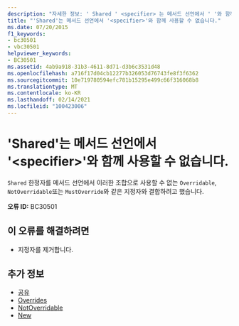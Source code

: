 ```yaml
---
description: "자세한 정보: ' Shared ' <specifier> 는 메서드 선언에서 ' '와 함께 사용할 수 없습니다."
title: "'Shared'는 메서드 선언에서 '<specifier>'와 함께 사용할 수 없습니다."
ms.date: 07/20/2015
f1_keywords:
- bc30501
- vbc30501
helpviewer_keywords:
- BC30501
ms.assetid: 4ab9a918-31b3-4611-8d71-d3b6c3531d48
ms.openlocfilehash: a716f17d04cb12277b326053d76743fe8f3f6362
ms.sourcegitcommit: 10e719780594efc781b15295e499c66f316068b8
ms.translationtype: MT
ms.contentlocale: ko-KR
ms.lasthandoff: 02/14/2021
ms.locfileid: "100423006"
---
```

# <a name="shared-cannot-be-combined-with-specifier-on-a-method-declaration"></a>'Shared'는 메서드 선언에서 '\<specifier>'와 함께 사용할 수 없습니다.

`Shared` 한정자를 메서드 선언에서 이러한 조합으로 사용할 수 없는 `Overridable`, `NotOverridable`또는 `MustOverride`와 같은 지정자와 결합하려고 했습니다.  
  
 **오류 ID:** BC30501  
  
## <a name="to-correct-this-error"></a>이 오류를 해결하려면  
  
- 지정자를 제거합니다.  
  
## <a name="see-also"></a>추가 정보

- [공유](../language-reference/modifiers/shared.md)
- [Overrides](../language-reference/modifiers/overridable.md)
- [NotOverridable](../language-reference/modifiers/notoverridable.md)
- [New](../language-reference/modifiers/mustoverride.md)

